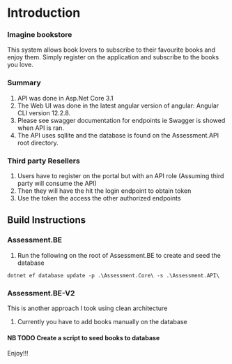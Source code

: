 

# Introduction
### Imagine bookstore
This system allows book lovers to subscribe to their favourite books and enjoy them. Simply register on the application and subscribe to the books you love.


### Summary
1. API was done in Asp.Net Core 3.1  
2. The Web UI was done in the latest angular version of angular: Angular CLI version 12.2.8.
3. Please see swagger documentation for endpoints ie Swagger is showed when API is ran.
4. The API uses sqllite and the database is found on the Assessment.API root directory.

### Third party Resellers
1. Users have to register on the portal but with an API role (Assuming third party will consume the API)
2. Then they will have the hit the login endpoint to obtain token
3. Use the token the access the other authorized endpoints

## Build Instructions
### Assessment.BE
1. Run the following on the root of Assessment.BE to create and seed the database
```
dotnet ef database update -p .\Assessment.Core\ -s .\Assessment.API\
```
### Assessment.BE-V2
This is another approach I took using clean architecture 
1. Currently you have to add books manually on the database 
#### NB TODO Create a script to seed books to database

Enjoy!!!

